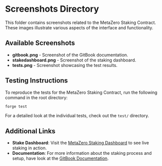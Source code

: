 # Screenshots Directory

This folder contains screenshots related to the MetaZero Staking Contract. These images illustrate various aspects of the interface and functionality.

## Available Screenshots

- **gitbook.png** - Screenshot of the GitBook documentation.
- **stakedashboard.png** - Screenshot of the staking dashboard.
- **tests.png** - Screenshot showcasing the test results.

## Testing Instructions

To reproduce the tests for the MetaZero Staking Contract, run the following command in the root directory:

```bash
forge test
```

For a detailed look at the individual tests, check out the `test/` directory.

## Additional Links

- **Stake Dashboard**: Visit the [MetaZero Staking Dashboard](https://app.metazero.gg/staking) to see live staking in action.
- **Documentation**: For more information about the staking process and setup, have look at the [GitBook Documentation](https://docs.metazero.gg/usdmzero-token/staking).
